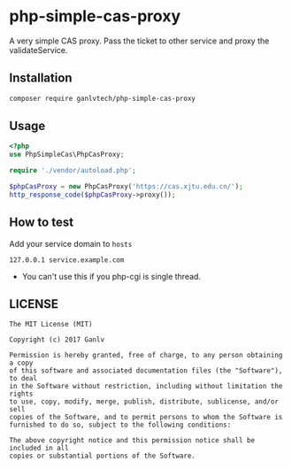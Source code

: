 # php-simple-cas-proxy

A very simple CAS proxy.
Pass the ticket to other service and proxy the validateService.

## Installation

```bash
composer require ganlvtech/php-simple-cas-proxy
```

## Usage

```php
<?php
use PhpSimpleCas\PhpCasProxy;

require './vendor/autoload.php';

$phpCasProxy = new PhpCasProxy('https://cas.xjtu.edu.cn/');
http_response_code($phpCasProxy->proxy());
```

## How to test

Add your service domain to `hosts`
```text
127.0.0.1 service.example.com
``` 

* You can't use this if you php-cgi is single thread.

## LICENSE

    The MIT License (MIT)
    
    Copyright (c) 2017 Ganlv
    
    Permission is hereby granted, free of charge, to any person obtaining a copy
    of this software and associated documentation files (the "Software"), to deal
    in the Software without restriction, including without limitation the rights
    to use, copy, modify, merge, publish, distribute, sublicense, and/or sell
    copies of the Software, and to permit persons to whom the Software is
    furnished to do so, subject to the following conditions:
    
    The above copyright notice and this permission notice shall be included in all
    copies or substantial portions of the Software.
